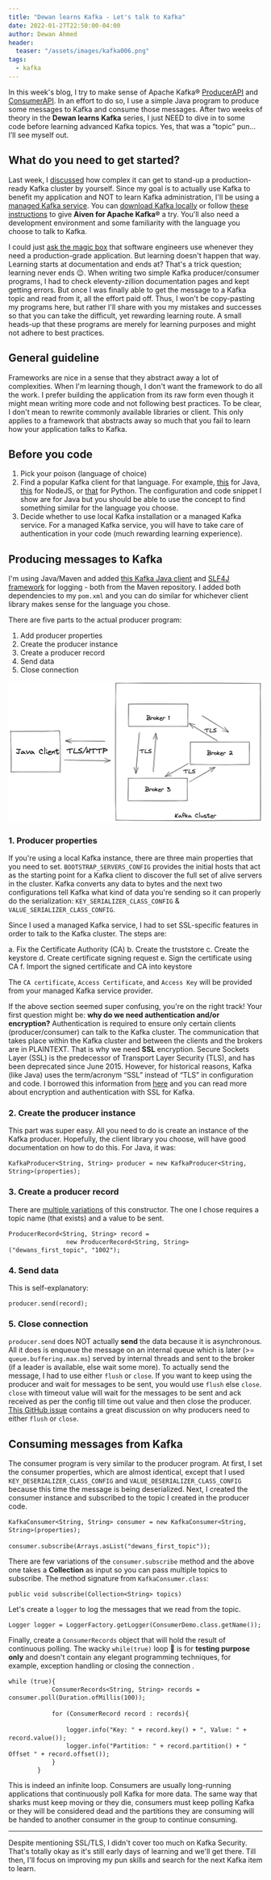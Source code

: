 ```yaml
---
title: "Dewan learns Kafka - Let's talk to Kafka"
date: 2022-01-27T22:50:00-04:00
author: Dewan Ahmed
header:
  teaser: "/assets/images/kafka006.png"
tags:
  - kafka
---
```


In this week's blog, I try to make sense of Apache Kafka® [ProducerAPI](https://kafka.apache.org/documentation/#producerapi) and [ConsumerAPI](https://kafka.apache.org/documentation/#consumerapi). In an effort to do so, I use a simple Java program to produce some messages to Kafka and consume those messages. After two weeks of theory in the **Dewan learns Kafka** series, I just NEED to dive in to some code before learning advanced Kafka topics. Yes, that was a “topic” pun… I’ll see myself out. 

## What do you need to get started? 

Last week, I [discussed](https://dewanahmed.com/kafka-principles) how complex it can get to stand-up a production-ready Kafka cluster by yourself. Since my goal is to actually use Kafka to benefit my application and NOT to learn Kafka administration, I'll be using a [managed Kafka service](https://aiven.io/kafka). You can [download Kafka locally](https://kafka.apache.org/downloads) or follow [these instructions](https://developer.aiven.io/docs/products/kafka/getting-started.html) to give **Aiven for Apache Kafka®** a try. You'll also need a development environment and some familiarity with the language you choose to talk to Kafka.  

I could just [ask the magic box](https://stackoverflow.com/) that software engineers use whenever they need a production-grade application. But learning doesn't happen that way. Learning starts at documentation and ends at? That's a trick question; learning never ends 😉. When writing two simple Kafka producer/consumer programs, I had to check eleventy-zillion documentation pages and kept getting errors. But once I was finally able to get the message to a Kafka topic and read from it, all the effort paid off. Thus, I won't be copy-pasting my programs here, but rather I'll share with you my mistakes and successes so that you can take the difficult, yet rewarding learning route. A small heads-up that these programs are merely for learning purposes and might not adhere to best practices. 

## General guideline

Frameworks are nice in a sense that they abstract away a lot of complexities. When I'm learning though, I don't want the framework to do all the work. I prefer building the application from its raw form even though it might mean writing more code and not following best practices. To be clear, I don't mean to rewrite commonly available libraries or client. This only applies to a framework that abstracts away so much that you fail to learn how your application talks to Kafka.

## Before you code

1. Pick your poison (language of choice)
2. Find a popular Kafka client for that language. For example, [this](https://mvnrepository.com/artifact/org.apache.kafka/kafka-clients) for Java, [this](https://kafka.js.org/) for NodeJS, or [that](https://kafka-python.readthedocs.io/en/master/) for Python. The configuration and code snippet I show are for Java but you should be able to use the concept to find something similar for the language you choose.
3. Decide whether to use local Kafka installation or a managed Kafka service. For a managed Kafka service, you will have to take care of authentication in your code (much rewarding learning experience).

## Producing messages to Kafka

I'm using Java/Maven and added [this Kafka Java client](https://mvnrepository.com/artifact/org.apache.kafka/kafka-clients) and [SLF4J framework](https://mvnrepository.com/artifact/org.slf4j/slf4j-simple) for logging - both from the Maven repository. I added both dependencies to my `pom.xml` and you can do similar for whichever client library makes sense for the language you chose.

There are five parts to the actual producer program:

1. Add producer properties
2. Create the producer instance
3. Create a producer record
4. Send data
5. Close connection

![Talk to Kafka](/assets/images/kafka006.png)

### 1. Producer properties

If you're using a local Kafka instance, there are three main properties that you need to set. ``BOOTSTRAP_SERVERS_CONFIG`` provides the initial hosts that act as the starting point for a Kafka client to discover the full set of alive servers in the cluster. Kafka converts any data to bytes and the next two configurations tell Kafka what kind of data you're sending so it can properly do the serialization: ``KEY_SERIALIZER_CLASS_CONFIG`` & ``VALUE_SERIALIZER_CLASS_CONFIG``. 

Since I used a managed Kafka service, I had to set SSL-specific features in order to talk to the Kafka cluster. The steps are:

a. Fix the Certificate Authority (CA)
b. Create the truststore
c. Create the keystore
d. Create certificate signing request
e. Sign the certificate using CA
f. Import the signed certificate and CA into keystore

The ``CA certificate``, ``Access Certificate``, and ``Access Key`` will be provided from your managed Kafka service provider. 

If the above section seemed super confusing, you're on the right track! Your first question might be: **why do we need authentication and/or encryption?**  Authentication is required to ensure only certain clients (producer/consumer) can talk to the Kafka cluster. The communication that takes place within the Kafka cluster and between the clients and the brokers are in PLAINTEXT. That is why we need **SSL** encryption. Secure Sockets Layer (SSL) is the predecessor of Transport Layer Security (TLS), and has been deprecated since June 2015. However, for historical reasons, Kafka (like Java) uses the term/acronym “SSL” instead of “TLS” in configuration and code.  I borrowed this information from [here](https://docs.confluent.io/platform/current/kafka/authentication_ssl.html) and you can read more about encryption and authentication with SSL for Kafka.

### 2. Create the producer instance

This part was super easy. All you need to do is create an instance of the Kafka producer. Hopefully, the client library you choose, will have good documentation on how to do this. For Java, it was:

```
KafkaProducer<String, String> producer = new KafkaProducer<String, String>(properties);
```
 
### 3. Create a producer record

There are [multiple variations](https://kafka.apache.org/23/javadoc/org/apache/kafka/clients/producer/ProducerRecord.html#ProducerRecord-java.lang.String-java.lang.Integer-K-V-) of this constructor. The one I chose requires a topic name (that exists) and a value to be sent.

```
ProducerRecord<String, String> record =
                new ProducerRecord<String, String>("dewans_first_topic", "1002");
```

### 4. Send data

This is self-explanatory:

```
producer.send(record);
```

### 5. Close connection

``producer.send`` does NOT actually **send** the data because it is asynchronous. All it does is enqueue the message on an internal queue which is later (>= ``queue.buffering.max.ms``) served by internal threads and sent to the broker (if a leader is available, else wait some more). To actually send the message, I had to use either ``flush`` or ``close``. If you want to keep using the producer and wait for messages to be sent, you would use ``flush`` else ``close``. ``close`` with timeout value will wait for the messages to be sent and ack received as per the config till time out value and then close the producer. [This GitHub issue](https://github.com/confluentinc/confluent-kafka-python/issues/137) contains a great discussion on why producers need to either ``flush`` or ``close``.

## Consuming messages from Kafka

The consumer program is very similar to the producer program. At first, I set the consumer properties, which are almost identical, except that I used ``KEY_DESERIALIZER_CLASS_CONFIG`` and ``VALUE_DESERIALIZER_CLASS_CONFIG`` because this time the message is being deserialized. Next, I created the consumer instance and subscribed to the topic I created in the producer code.

```
KafkaConsumer<String, String> consumer = new KafkaConsumer<String, String>(properties);

consumer.subscribe(Arrays.asList("dewans_first_topic"));

```

There are few variations of the ``consumer.subscribe`` method and the above one takes a **Collection** as input so you can pass multiple topics to subscribe. The method signature from ``KafkaConsumer.class``:

```
public void subscribe(Collection<String> topics)
```

Let's create a ``logger`` to log the messages that we read from the topic.

```
Logger logger = LoggerFactory.getLogger(ConsumerDemo.class.getName());
```

Finally, create a ``ConsumerRecords`` object that will hold the result of continuous polling. The wacky ``while(true)`` loop 🙈 is for **testing purpose only** and doesn't contain any elegant programming techniques, for example, exception handling or closing the connection . 

```
while (true){
            ConsumerRecords<String, String> records = consumer.poll(Duration.ofMillis(100));

            for (ConsumerRecord record : records){

                logger.info("Key: " + record.key() + ", Value: " + record.value());
                logger.info("Partition: " + record.partition() + " Offset " + record.offset());
            }
        }
```
This is indeed an infinite loop. Consumers are usually long-running applications that continuously poll Kafka for more data. The same way that sharks must keep moving or they die, consumers must keep polling Kafka or they will be considered dead and the partitions they are consuming will be handed to another consumer in the group to continue consuming.

---

Despite mentioning SSL/TLS, I didn't cover too much on Kafka Security. That's totally okay as it's still early days of learning and we'll get there. Till then, I'll focus on improving my pun skills and search for the next Kafka item to learn. 
